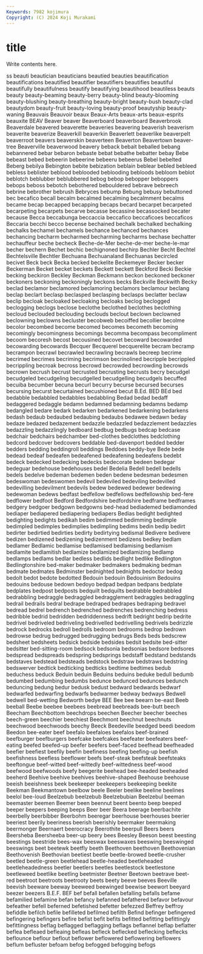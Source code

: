 ```yaml
---
Keywords: 7982 kojimura
Copyright: (C) 2024 Koji Murakami
---
```


# title

Write contents here.



ss beauti beautician beauticians beautied
beauties beautification beautifications beautified beautifier beautifiers beautifies beautiful beautifully beautifulness
beautify beautifying beautihood beautiless beauts beauty beauty-beaming beauty-berry beauty-blind beauty-blooming
beauty-blushing beauty-breathing beauty-bright beauty-bush beauty-clad beautydom beauty-fruit beauty-loving beauty-proof beautyship
beauty-waning Beauvais Beauvoir beaux Beaux-Arts beaux-arts beaux-esprits beauxite BEAV Beaver
beaver Beaverboard beaverboard Beaverbrook Beaverdale beavered beaverette beaveries beavering beaverish
beaverism beaverite beaverize Beaverkill beaverkin Beaverlett beaverlike beaverpelt beaverroot beavers
beaverskin beaverteen Beaverton Beavertown beaver-tree Beaverville beaverwood beavery beback bebait
beballed bebang bebannered bebar bebaron bebaste bebat bebathe bebatter bebay
Bebe bebeast bebed bebeerin bebeerine bebeeru bebeerus Bebel bebelted Beberg
bebilya Bebington bebite bebization beblain beblear bebled bebleed bebless beblister
beblood beblooded beblooding bebloods bebloom beblot beblotch beblubber beblubbered bebog
bebop bebopper beboppers bebops beboss bebotch bebothered bebouldered bebrave bebreech
bebrine bebrother bebrush Bebryces bebump Bebung bebusy bebuttoned bec becafico
becall becalm becalmed becalming becalmment becalms became becap becapped becapping
becaps becard becarpet becarpeted becarpeting becarpets becarve becasse becassine becassocked
becater because Becca beccabunga beccaccia beccafico beccaficoes beccaficos Beccaria becchi
becco becense bechained bechalk bechalked bechalking bechalks bechamel bechamels bechance
bechanced bechances bechancing becharm becharmed becharming becharms bechase bechatter bechauffeur
beche becheck Beche-de-Mer beche-de-mer beche-le-mar becher bechern Bechet bechic bechignoned
bechirp Bechler Becht Bechtel Bechtelsville Bechtler Bechuana Bechuanaland Bechuanas becircled
becivet Beck beck Becka becked beckelite Beckemeyer Becker becker Beckerman
Becket becket beckets Beckett beckett Beckford Becki Beckie becking beckiron
Beckley Beckman Beckmann beckon beckoned beckoner beckoners beckoning beckoningly beckons
becks Beckville Beckwith Becky beclad beclamor beclamored beclamoring beclamors beclamour
beclang beclap beclart beclasp beclasped beclasping beclasps beclatter beclaw beclip
becloak becloaked becloaking becloaks beclog beclogged beclogging beclogs beclose beclothe
beclothed beclothes beclothing becloud beclouded beclouding beclouds beclout beclown beclowned
beclowning beclowns becluster becobweb becoiffed becollier becolme becolor becombed become
becomed becomes becometh becoming becomingly becomingness becomings becomma becompass becompliment
becoom becoresh becost becousined becovet becoward becowarded becowarding becowards Becquer
Becquerel becquerelite becram becramp becrampon becrawl becrawled becrawling becrawls becreep
becrime becrimed becrimes becriming becrimson becrinolined becripple becrippled becrippling becroak
becross becrowd becrowded becrowding becrowds becrown becrush becrust becrusted becrusting
becrusts becry becudgel becudgeled becudgeling becudgelled becudgelling becudgels becuffed becuiba
becumber becuna becurl becurry becurse becursed becurses becursing becurst becurtained
becushioned becut B.Ed. BED BEd bed bedabble bedabbled bedabbles bedabbling
Bedad bedad bedaff bedaggered bedaggle bedamn bedamned bedamning bedamns bedamp
bedangled bedare bedark bedarken bedarkened bedarkening bedarkens bedash bedaub bedaubed
bedaubing bedaubs bedawee bedawn beday bedaze bedazed bedazement bedazzle bedazzled
bedazzlement bedazzles bedazzling bedazzlingly bedboard bedbug bedbugs bedcap bedcase bedchair
bedchairs bedchamber bed-clothes bedclothes bedclothing bedcord bedcover bedcovers beddable bed-davenport
bedded bedder bedders bedding beddingroll beddings Beddoes beddy-bye Bede bede
bedead bedeaf bedeafen bedeafened bedeafening bedeafens bedebt bedeck bedecked bedecking
bedecks bedecorate bedeen bedegar bedeguar bedehouse bedehouses bedel Bedelia Bedell
bedell bedells bedels bedelve bedeman bedemen beden bedene bedesman bedesmen
bedeswoman bedeswomen bedevil bedeviled bedeviling bedevilled bedevilling bedevilment bedevils bedew
bedewed bedewer bedewing bedewoman bedews bedfast bedfellow bedfellows bedfellowship bed-fere
bedflower bedfoot Bedford Bedfordshire bedfordshire bedframe bedframes bedgery bedgoer bedgown
bedgowns bed-head bediademed bediamonded bediaper bediapered bediapering bediapers Bedias bedight
bedighted bedighting bedights bedikah bedim bedimmed bedimming bedimple bedimpled bedimples
bedimplies bedimpling bedims bedin bedip bedirt bedirter bedirtied bedirties bedirty
bedirtying bedismal Bedivere bedivere bedizen bedizened bedizening bedizenment bedizens bedkey
bedlam bedlamer Bedlamic bedlamise bedlamised bedlamising bedlamism bedlamite bedlamitish bedlamize
bedlamized bedlamizing bedlamp bedlamps bedlams bedlar bedless bedlids bedlight bedlike
Bedlington Bedlingtonshire bed-maker bedmaker bedmakers bedmaking bedman bedmate bedmates Bedminster
bednighted bednights bedoctor bedog bedolt bedot bedote bedotted Bedouin bedouin
Bedouinism Bedouins bedouins bedouse bedown bedoyo bedpad bedpan bedpans bedplate
bedplates bedpost bedposts bedquilt bedquilts bedrabble bedrabbled bedrabbling bedraggle bedraggled
bedragglement bedraggles bedraggling bedrail bedrails bedral bedrape bedraped bedrapes bedraping
bedravel bedread bedrel bedrench bedrenched bedrenches bedrenching bedress bedribble bedrid
bedridden bedriddenness bedrift bedright bedrip bedrite bedrivel bedriveled bedriveling bedrivelled
bedrivelling bedrivels bedrizzle bedrock bedrocks bedroll bedrolls bedroom bedrooms bedrop
bedrown bedrowse bedrug bedrugged bedrugging bedrugs Beds beds bedscrew bedsheet
bedsheets bedsick bedside bedsides bedsit bedsite bed-sitter bedsitter bed-sitting-room bedsock
bedsonia bedsonias bedsore bedsores bedspread bedspreads bedspring bedsprings bedstaff bedstand
bedstands bedstaves bedstead bedsteads bedstock bedstraw bedstraws bedstring bedswerver bedtick
bedticking bedticks bedtime bedtimes bedub beduchess beduck Beduin beduin Beduins
beduins beduke bedull bedumb bedumbed bedumbing bedumbs bedunce bedunced bedunces
bedunch beduncing bedung bedur bedusk bedust bedward bedwards bedwarf bedwarfed
bedwarfing bedwarfs bedwarmer bedway bedways Bedwell bedwell bed-wetting Bedworth bedye
BEE Bee bee beearn be-east Beeb beeball Beebe beebee beebees
beebread beebreads bee-butt beech Beecham Beechbottom beechdrops beechen Beecher beecher
beeches beech-green beechier beechiest Beechmont beechnut beechnuts beechwood beechwoods beechy
Beeck Beedeville beedged beedi beedom Beedon bee-eater beef beefalo beefaloes
beefalos beef-brained beefburger beefburgers beefcake beefcakes beefeater beefeaters beef-eating beefed
beefed-up beefer beefers beef-faced beefhead beefheaded beefier beefiest beefily beefin
beefiness beefing beefing-up beefish beefishness beefless beeflower beefs beef-steak beefsteak
beefsteaks beeftongue beef-witted beef-wittedly beef-wittedness beef-wood beefwood beefwoods beefy beegerite
beehead bee-headed beeheaded beeherd Beehive beehive beehives beehive-shaped Beehouse beehouse
beeish beeishness beek beekeeper beekeepers beekeeping beekite Beekman Beekmantown beelbow
beele Beeler beelike beeline beelines beelol bee-loud Beelzebub beelzebub Beelzebubian
Beelzebul beeman beemaster beemen Beemer been beennut beent beento beep
beeped beeper beepers beeping beeps Beer beer Beera beerage beerbachite
beerbelly beerbibber Beerbohm beeregar beerhouse beerhouses beerier beeriest beerily beeriness
beerish beerishly beermaker beermaking beermonger Beernaert beerocracy Beerothite beerpull Beers
beers Beersheba Beersheeba beer-up beery bees Beesley Beeson beest beesting
beestings beestride bees-wax beeswax beeswaxes beeswing beeswinged beeswings beet beetewk
beetfly beeth Beethoven beethoven Beethovenian Beethovenish Beethovian beetiest beetle beetle-browed
beetle-crusher beetled beetle-green beetlehead beetle-headed beetleheaded beetleheadedness beetler beetlers beetles
beetlestock beetlestone beetleweed beetlike beetling beetmister Beetner Beetown beetrave beet-red
beetroot beetroots beetrooty beets beety beeve beeves Beeville beevish beeware
beeway beeweed beewinged beewise beewort beeyard beezer beezers B.E.F. BEF
bef befall befallen befalling befalls befame befamilied befamine befan befancy
befanned befathered befavor befavour befeather befell beferned befetished befetter befezzed
Beffrey beffroy befiddle befilch befile befilleted befilmed befilth Befind befinger
befingered befingering befingers befire befist befit befits befitted befitting befittingly
befittingness beflag beflagged beflagging beflags beflannel beflap beflatter beflea befleaed
befleaing befleas befleck beflecked beflecking beflecks beflounce beflour beflout beflower
beflowered beflowering beflowers beflum befluster befoam befog befogged befogging befogs
